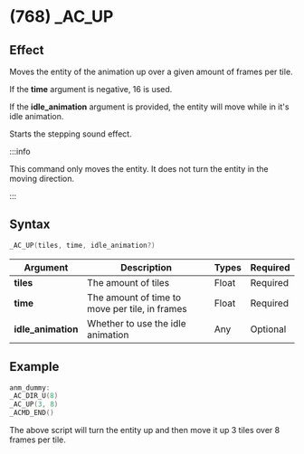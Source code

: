 # (768) _AC_UP

## Effect

Moves the entity of the animation up over a given amount of frames per tile.

If the **time** argument is negative, 16 is used.

If the **idle_animation** argument is provided, the entity will move while in it's idle animation.

Starts the stepping sound effect.

:::info

This command only moves the entity. It does not turn the entity in the moving direction.

:::

## Syntax

```c
_AC_UP(tiles, time, idle_animation?)
```

| Argument | Description | Types | Required |
| - | - | - | - |
| **tiles** | The amount of tiles | Float | Required |
| **time** | The amount of time to move per tile, in frames | Float | Required |
| **idle_animation** | Whether to use the idle animation | Any | Optional |

## Example

```c
anm_dummy:
_AC_DIR_U(8)
_AC_UP(3, 8)
_ACMD_END()
```

The above script will turn the entity up and then move it up 3 tiles over 8 frames per tile.
